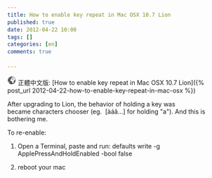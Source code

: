 ```yaml
---
title: How to enable key repeat in Mac OSX 10.7 Lion
published: true
date: 2012-04-22 10:00
tags: []
categories: [en]
comments: true

---
```


![](/images/world.png) 正體中文版: [How to enable key repeat in Mac OSX 10.7 Lion]({% post_url 2012-04-22-how-to-enable-key-repeat-in-mac-osx %})

After upgrading to Lion, the behavior of holding a key was became characters chooser (eg.  [àáâ...] for holding "a"). And this is bothering me.

To re-enable:

1. Open a Terminal, paste and run:
defaults write -g ApplePressAndHoldEnabled -bool false

2. reboot your mac
